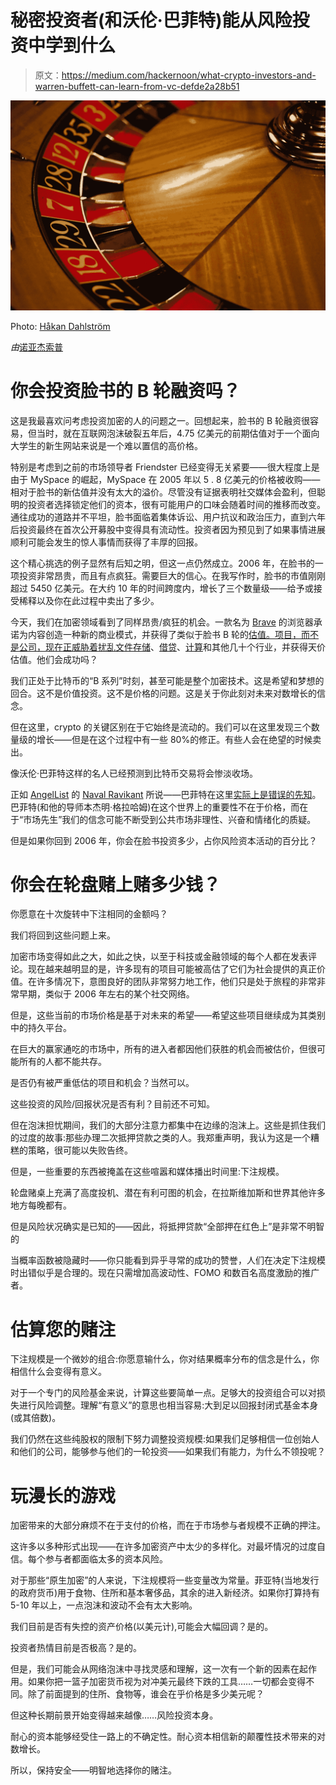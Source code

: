 # 秘密投资者(和沃伦·巴菲特)能从风险投资中学到什么

> 原文：<https://medium.com/hackernoon/what-crypto-investors-and-warren-buffett-can-learn-from-vc-defde2a28b51>

![](img/6f9a80bed01e0354c4ea315a2a2202af.png)

Photo: [Håkan Dahlström](https://www.flickr.com/photos/dahlstroms/)

*由*[诺亚杰索普 ](https://twitter.com/njess)

# 你会投资脸书的 B 轮融资吗？

这是我最喜欢问考虑投资加密的人的问题之一。回想起来，脸书的 B 轮融资很容易，但当时，就在互联网泡沫破裂五年后，4.75 亿美元的前期估值对于一个面向大学生的新生网站来说是一个难以置信的高价格。

特别是考虑到之前的市场领导者 Friendster 已经变得无关紧要——很大程度上是由于 MySpace 的崛起，MySpace 在 2005 年以 5 . 8 亿美元的价格被收购——相对于脸书的新估值并没有太大的溢价。尽管没有证据表明社交媒体会盈利，但聪明的投资者选择锁定他们的资本，很有可能用户的口味会随着时间的推移而改变。通往成功的道路并不平坦，脸书面临着集体诉讼、用户抗议和政治压力，直到六年后投资最终在首次公开募股中变得具有流动性。投资者因为预见到了如果事情进展顺利可能会发生的惊人事情而获得了丰厚的回报。

这个精心挑选的例子显然有后知之明，但这一点仍然成立。2006 年，在脸书的一项投资非常昂贵，而且有点疯狂。需要巨大的信心。在我写作时，脸书的市值刚刚超过 5450 亿美元。在大约 10 年的时间跨度内，增长了三个数量级——给予或接受稀释以及你在此过程中卖出了多少。

今天，我们在加密领域看到了同样昂贵/疯狂的机会。一款名为 [Brave](https://brave.com/) 的浏览器承诺为内容创造一种新的商业模式，并获得了类似于脸书 B 轮的[估值。项目，而不是公司，现在正威胁着扰乱](https://coinmarketcap.com/currencies/basic-attention-token/)[文件存储](https://filecoin.io/)、[借贷](https://www.saltlending.com/)、[计算](https://golem.network/)和其他几十个行业，并获得天价估值。他们会成功吗？

我们正处于比特币的“B 系列”时刻，甚至可能是整个加密技术。这是希望和梦想的回合。这不是价值投资。这不是价格的问题。这是关于你此刻对未来对数增长的信念。

但在这里，crypto 的关键区别在于它始终是流动的。我们可以在这里发现三个数量级的增长——但是在这个过程中有一些 80%的修正。有些人会在绝望的时候卖出。

像沃伦·巴菲特这样的名人已经预测到比特币交易将会惨淡收场。

正如 [AngelList](https://medium.com/u/5f84314adf6?source=post_page-----defde2a28b51--------------------------------) 的 [Naval Ravikant](https://medium.com/u/67f5049293c7?source=post_page-----defde2a28b51--------------------------------) 所说——巴菲特在这里[实际上是错误的先知](https://twitter.com/naval/status/947318381278924801)。巴菲特(和他的导师本杰明·格拉哈姆)在这个世界上的重要性不在于价格，而在于“市场先生”我们的信念可能不断受到公共市场非理性、兴奋和情绪化的质疑。

但是如果你回到 2006 年，你会在脸书投资多少，占你风险资本活动的百分比？

# 你会在轮盘赌上赌多少钱？

你愿意在十次旋转中下注相同的金额吗？

我们将回到这些问题上来。

加密市场变得如此之大，如此之快，以至于科技或金融领域的每个人都在发表评论。现在越来越明显的是，许多现有的项目可能被高估了它们为社会提供的真正价值。在许多情况下，意图良好的团队非常努力地工作，他们只是处于旅程的非常非常早期，类似于 2006 年左右的某个社交网络。

但是，这些当前的市场价格是基于对未来的希望——希望这些项目继续成为其类别中的持久平台。

在巨大的赢家通吃的市场中，所有的进入者都因他们获胜的机会而被估价，但很可能所有的人都不能共存。

是否仍有被严重低估的项目和机会？当然可以。

这些投资的风险/回报状况是否有利？目前还不可知。

但在泡沫担忧期间，我们的大部分注意力都集中在边缘的泡沫上。这些是抓住我们的过度的故事:那些办理二次抵押贷款之类的人。我郑重声明，我认为这是一个糟糕的策略，很可能以失败告终。

但是，一些重要的东西被掩盖在这些喧嚣和媒体播出时间里:下注规模。

轮盘赌桌上充满了高度投机、潜在有利可图的机会，在拉斯维加斯和世界其他许多地方每晚都有。

但是风险状况确实是已知的——因此，将抵押贷款“全部押在红色上”是非常不明智的

当概率函数被隐藏时——你只能看到异乎寻常的成功的赞誉，人们在决定下注规模时出错似乎是合理的。现在只需增加高波动性、FOMO 和数百名高度激励的推广者。

# **估算您的赌注**

下注规模是一个微妙的组合:你愿意输什么，你对结果概率分布的信念是什么，你相信什么会变得有意义。

对于一个专门的风险基金来说，计算这些要简单一点。足够大的投资组合可以对损失进行风险调整。理解“有意义”的意思也相当容易:大到足以回报封闭式基金本身(或其倍数)。

我们仍然在这些纯股权的限制下努力调整投资规模:如果我们足够相信一位创始人和他们的公司，能够参与他们的一轮投资——如果我们有能力，为什么不领投呢？

# **玩漫长的游戏**

加密带来的大部分麻烦不在于支付的价格，而在于市场参与者规模不正确的押注。

这许多以多种形式出现——在许多加密资产中太少的多样化。对最坏情况的过度自信。每个参与者都面临太多的资本风险。

对于那些“原生加密”的人来说，下注规模将一些变量改为常量。菲亚特(当地发行的政府货币)用于食物、住所和基本奢侈品，其余的进入新经济。如果你打算持有 5-10 年以上，一点泡沫和波动不会有太大影响。

我们目前是否有失控的资产价格(以美元计),可能会大幅回调？是的。

投资者热情目前是否极高？是的。

但是，我们可能会从网络泡沫中寻找灵感和理解，这一次有一个新的因素在起作用。如果你把一篮子加密货币视为对冲美元最终下跌的工具……一切都会变得不同。除了前面提到的住所、食物等，谁会在乎价格是多少美元呢？

但这种长期前景开始变得越来越像……风险投资本身。

耐心的资本能够经受住一路上的不确定性。耐心资本相信新的颠覆性技术带来的对数增长。

所以，保持安全——明智地选择你的赌注。
